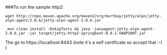 ###To run the sample http2:

```
wget http://repo.maven.apache.org/maven2/org/mortbay/jetty/alpn/jetty-alpn-agent/2.0.6/jetty-alpn-agent-2.0.6.jar

 mvn clean install -DskipTests && java -javaagent:jetty-alpn-agent-2.0.6.jar -jar target/jetty-http2-springboot-0.0.1-SNAPSHOT.jar
```

The go to https://localhost:8443 (note it's a self certificate so accept that :-) )